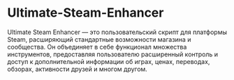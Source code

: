 # Ultimate-Steam-Enhancer
Ultimate Steam Enhancer — это пользовательский скрипт для платформы Steam, расширяющий стандартные возможности магазина и сообщества. Он объединяет в себе функционал множества инструментов, предоставляя пользователю расширенный контроль и доступ к дополнительной информации об играх, ценах, переводах, обзорах, активности друзей и многом другом.
